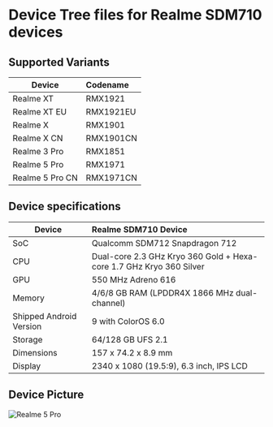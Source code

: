 # Device Tree files for Realme SDM710 devices

## Supported Variants

|   Device             |   Codename   |
| ---------------------| :------------|
|   Realme XT          |   RMX1921    |
|   Realme XT EU       |   RMX1921EU  |
|   Realme X           |   RMX1901    |
|   Realme X CN        |   RMX1901CN  |
|   Realme 3 Pro       |   RMX1851    |
|   Realme 5 Pro       |   RMX1971    |
|   Realme 5 Pro CN    |   RMX1971CN  |

## Device specifications
| Device                  | Realme SDM710 Device                                                             |
| ----------------------- | :------------------------------------------------------------------------------- |
| SoC                     | Qualcomm SDM712 Snapdragon 712                                                   |
| CPU                     | Dual-core 2.3 GHz Kryo 360 Gold + Hexa-core 1.7 GHz Kryo 360 Silver              |
| GPU                     | 550 MHz Adreno 616                                                               |
| Memory                  | 4/6/8 GB RAM (LPDDR4X 1866 MHz dual-channel)                                     |
| Shipped Android Version | 9 with ColorOS 6.0                                                               |
| Storage                 | 64/128 GB UFS 2.1                                                                |
| Dimensions              | 157 x 74.2 x 8.9 mm                                                              |
| Display                 | 2340 x 1080 (19.5:9), 6.3 inch, IPS LCD                                          |

## Device Picture

![Realme 5 Pro](https://fdn2.gsmarena.com/vv/pics/realme/realme-5-pro-rmx1971-1.jpg "Realme 5 Pro")

